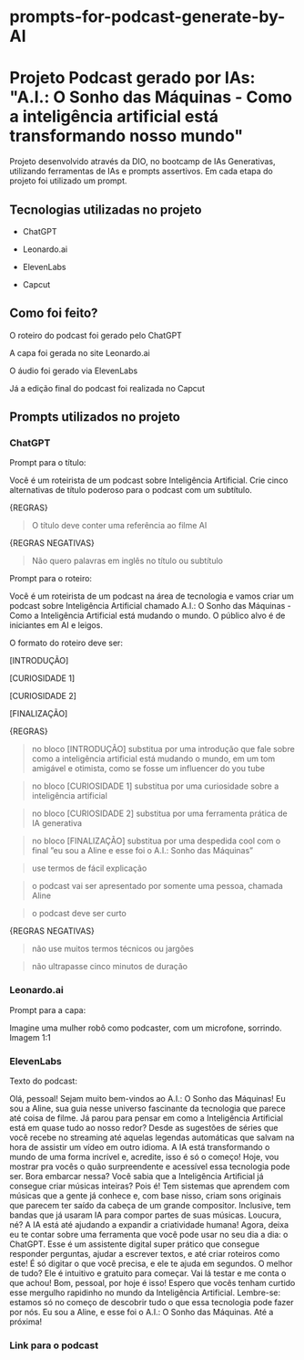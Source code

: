 # prompts-for-podcast-generate-by-AI

# Projeto Podcast gerado por IAs: "A.I.: O Sonho das Máquinas - Como a inteligência artificial está transformando nosso mundo"

Projeto desenvolvido através da DIO, no bootcamp de IAs Generativas, utilizando ferramentas de IAs e prompts assertivos.
Em cada etapa do projeto foi utilizado um prompt.

## Tecnologias utilizadas no projeto

* ChatGPT

* Leonardo.ai

* ElevenLabs

* Capcut

## Como foi feito?

O roteiro do podcast foi gerado pelo ChatGPT

A capa foi gerada no site Leonardo.ai

O áudio foi gerado via ElevenLabs

Já a edição final do podcast foi realizada no Capcut

## Prompts utilizados no projeto

### ChatGPT

Prompt para o título:

Você é um roteirista de um podcast sobre Inteligência Artificial. Crie cinco alternativas de título poderoso para o podcast com um subtítulo.

{REGRAS}
>O título deve conter uma referência ao filme AI

{REGRAS NEGATIVAS}
>Não quero palavras em inglês no título ou subtítulo

Prompt para o roteiro:

Você é um roteirista de um podcast na área de tecnologia e vamos criar um podcast sobre Inteligência Artificial chamado A.I.: O Sonho das Máquinas - Como a Inteligência Artificial está mudando o mundo. O público alvo é de iniciantes em AI e leigos.

O formato do roteiro deve ser:

[INTRODUÇÃO]

[CURIOSIDADE 1]

[CURIOSIDADE 2]

[FINALIZAÇÃO]

{REGRAS}

>no bloco [INTRODUÇÃO] substitua por uma introdução que fale sobre como a inteligência artificial está mudando o mundo, em um tom amigável e otimista, como se fosse um influencer do you tube

>no bloco [CURIOSIDADE 1] substitua por uma curiosidade sobre a inteligência artificial

>no bloco [CURIOSIDADE 2] substitua por uma ferramenta prática de IA generativa

>no bloco [FINALIZAÇÃO] substitua por uma despedida cool com o final ”eu sou a Aline e esse foi o A.I.: Sonho das Máquinas”

>use termos de fácil explicação

>o podcast vai ser apresentado por somente uma pessoa, chamada Aline

>o podcast deve ser curto

{REGRAS NEGATIVAS}

>não use muitos termos técnicos ou jargões

>não ultrapasse cinco minutos de duração

### Leonardo.ai

Prompt para a capa:

Imagine uma mulher robô como podcaster, com um microfone, sorrindo. Imagem 1:1

### ElevenLabs

Texto do podcast:

Olá, pessoal! Sejam muito bem-vindos ao A.I.: O Sonho das Máquinas! Eu sou a Aline, sua guia nesse universo fascinante da tecnologia que parece até coisa de filme. Já parou para pensar em como a Inteligência Artificial está em quase tudo ao nosso redor? Desde as sugestões de séries que você recebe no streaming até aquelas legendas automáticas que salvam na hora de assistir um vídeo em outro idioma. A IA está transformando o mundo de uma forma incrível e, acredite, isso é só o começo! Hoje, vou mostrar pra vocês o quão surpreendente e acessível essa tecnologia pode ser. Bora embarcar nessa?
Você sabia que a Inteligência Artificial já consegue criar músicas inteiras? Pois é! Tem sistemas que aprendem com músicas que a gente já conhece e, com base nisso, criam sons originais que parecem ter saído da cabeça de um grande compositor. Inclusive, tem bandas que já usaram IA para compor partes de suas músicas. Loucura, né? A IA está até ajudando a expandir a criatividade humana!
Agora, deixa eu te contar sobre uma ferramenta que você pode usar no seu dia a dia: o ChatGPT. Esse é um assistente digital super prático que consegue responder perguntas, ajudar a escrever textos, e até criar roteiros como este! É só digitar o que você precisa, e ele te ajuda em segundos. O melhor de tudo? Ele é intuitivo e gratuito para começar. Vai lá testar e me conta o que achou!
Bom, pessoal, por hoje é isso! Espero que vocês tenham curtido esse mergulho rapidinho no mundo da Inteligência Artificial. Lembre-se: estamos só no começo de descobrir tudo o que essa tecnologia pode fazer por nós. Eu sou a Aline, e esse foi o A.I.: O Sonho das Máquinas. Até a próxima!

### Link para o podcast

